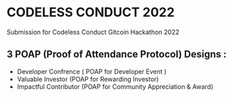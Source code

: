 # CODELESS CONDUCT 2022
Submission for Codeless Conduct Gitcoin Hackathon 2022

## 3 POAP (Proof of Attendance Protocol) Designs : 
- Developer Confrence ( POAP for Developer Event ) 
- Valuable Investor (POAP for Rewarding Investor) 
- Impactful Contributor (POAP for Community Appreciation & Award) 

